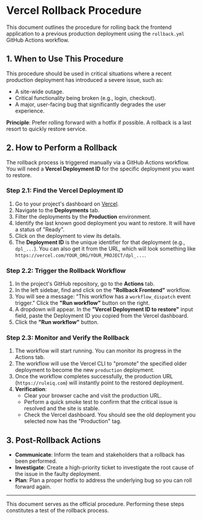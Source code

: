 # Vercel Rollback Procedure

This document outlines the procedure for rolling back the frontend application to a previous production deployment using the `rollback.yml` GitHub Actions workflow.

## 1. When to Use This Procedure

This procedure should be used in critical situations where a recent production deployment has introduced a severe issue, such as:

- A site-wide outage.
- Critical functionality being broken (e.g., login, checkout).
- A major, user-facing bug that significantly degrades the user experience.

**Principle**: Prefer rolling forward with a hotfix if possible. A rollback is a last resort to quickly restore service.

## 2. How to Perform a Rollback

The rollback process is triggered manually via a GitHub Actions workflow. You will need a **Vercel Deployment ID** for the specific deployment you want to restore.

### Step 2.1: Find the Vercel Deployment ID

1.  Go to your project's dashboard on [Vercel](https://vercel.com/).
2.  Navigate to the **Deployments** tab.
3.  Filter the deployments by the **Production** environment.
4.  Identify the last known good deployment you want to restore. It will have a status of "Ready".
5.  Click on the deployment to view its details.
6.  The **Deployment ID** is the unique identifier for that deployment (e.g., `dpl_...`). You can also get it from the URL, which will look something like `https://vercel.com/YOUR_ORG/YOUR_PROJECT/dpl_...`.

### Step 2.2: Trigger the Rollback Workflow

1.  In the project's GitHub repository, go to the **Actions** tab.
2.  In the left sidebar, find and click on the **"Rollback Frontend"** workflow.
3.  You will see a message: "This workflow has a `workflow_dispatch` event trigger." Click the **"Run workflow"** button on the right.
4.  A dropdown will appear. In the **"Vercel Deployment ID to restore"** input field, paste the Deployment ID you copied from the Vercel dashboard.
5.  Click the **"Run workflow"** button.

### Step 2.3: Monitor and Verify the Rollback

1.  The workflow will start running. You can monitor its progress in the Actions tab.
2.  The workflow will use the Vercel CLI to "promote" the specified older deployment to become the new `production` deployment.
3.  Once the workflow completes successfully, the production URL (`https://ruleiq.com`) will instantly point to the restored deployment.
4.  **Verification**:
    - Clear your browser cache and visit the production URL.
    - Perform a quick smoke test to confirm that the critical issue is resolved and the site is stable.
    - Check the Vercel dashboard. You should see the old deployment you selected now has the "Production" tag.

## 3. Post-Rollback Actions

- **Communicate**: Inform the team and stakeholders that a rollback has been performed.
- **Investigate**: Create a high-priority ticket to investigate the root cause of the issue in the faulty deployment.
- **Plan**: Plan a proper hotfix to address the underlying bug so you can roll forward again.

---

This document serves as the official procedure. Performing these steps constitutes a test of the rollback process.
